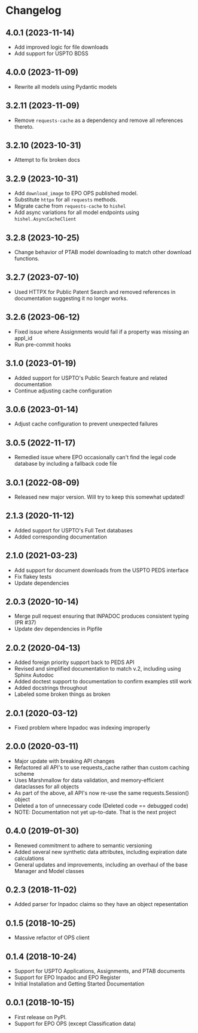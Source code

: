 # Changelog

## 4.0.1 (2023-11-14)
- Add improved logic for file downloads
- Add support for USPTO BDSS

## 4.0.0 (2023-11-09)
- Rewrite all models using Pydantic models

## 3.2.11 (2023-11-09)
- Remove `requests-cache` as a dependency and remove all references thereto.

## 3.2.10 (2023-10-31)
- Attempt to fix broken docs

## 3.2.9 (2023-10-31)
- Add `download_image` to EPO OPS published model.
- Substitute `httpx` for all `requests` methods.
- Migrate cache from `requests-cache` to `hishel`
- Add async variations for all model endpoints using `hishel.AsyncCacheClient`

## 3.2.8 (2023-10-25)
- Change behavior of PTAB model downloading to match other download functions.

## 3.2.7 (2023-07-10)
- Used HTTPX for Public Patent Search and removed references in documentation suggesting it no longer works.

## 3.2.6 (2023-06-12)
- Fixed issue where Assignments would fail if a property was missing an appl_id
- Run pre-commit hooks

## 3.1.0 (2023-01-19)

- Added support for USPTO's Public Search feature and related documentation
- Continue adjusting cache configuration

## 3.0.6 (2023-01-14)

- Adjust cache configuration to prevent unexpected failures

## 3.0.5 (2022-11-17)

- Remedied issue where EPO occasionally can't find the legal code database by including a fallback code file

## 3.0.1 (2022-08-09)

- Released new major version. Will try to keep this somewhat updated!

## 2.1.3 (2020-11-12)

- Added support for USPTO's Full Text databases
- Added corresponding documentation

## 2.1.0 (2021-03-23)

- Add support for document downloads from the USPTO PEDS interface
- Fix flakey tests
- Update dependencies

## 2.0.3 (2020-10-14)

- Merge pull request ensuring that INPADOC produces consistent typing (PR #37)
- Update dev dependencies in Pipfile

## 2.0.2 (2020-04-13)

- Added foreign priority support back to PEDS API
- Revised and simplified documentation to match v.2, including using Sphinx Autodoc
- Added doctest support to documentation to confirm examples still work
- Added docstrings throughout
- Labeled some broken things as broken

## 2.0.1 (2020-03-12)

- Fixed problem where Inpadoc was indexing improperly

## 2.0.0 (2020-03-11)

- Major update with breaking API changes
- Refactored all API's to use requests_cache rather than custom caching scheme
- Uses Marshmallow for data validation, and memory-efficient dataclasses for all objects
- As part of the above, all API's now re-use the same requests.Session() object
- Deleted a ton of unnecessary code (Deleted code == debugged code)
- NOTE: Documentation not yet up-to-date. That is the next project

## 0.4.0 (2019-01-30)

- Renewed commitment to adhere to semantic versioning
- Added several new synthetic data attributes, including expiration date calculations
- General updates and improvements, including an overhaul of the base Manager and Model classes

## 0.2.3 (2018-11-02)

- Added parser for Inpadoc claims so they have an object repesentation

## 0.1.5 (2018-10-25)

- Massive refactor of OPS client

## 0.1.4 (2018-10-24)

- Support for USPTO Applications, Assignments, and PTAB documents
- Support for EPO Inpadoc and EPO Register
- Initial Installation and Getting Started Documentation

## 0.0.1 (2018-10-15)

- First release on PyPI.
- Support for EPO OPS (except Classification data)
